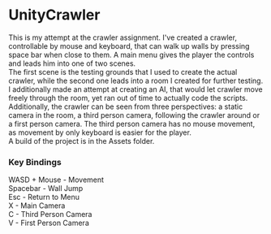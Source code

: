 # UnityCrawler
This is my attempt at the crawler assignment. I've created a crawler, controllable by mouse and keyboard, that can walk up walls by pressing space bar when close to them. A main menu gives the player the controls and leads him into one of two scenes.  
The first scene is the testing grounds that I used to create the actual crawler, while the second one leads into a room I created for further testing. I additionally made an attempt at creating an AI, that would let crawler move freely through the room, yet ran out of time to actually code the scripts.  
Additionally, the crawler can be seen from three perspectives: a static camera in the room, a third person camera, following the crawler around or a first person camera. The third person camera has no mouse movement, as movement by only keyboard is easier for the player.  
A build of the project is in the Assets folder.  

### Key Bindings ###
WASD + Mouse  -   Movement  
Spacebar      -   Wall Jump  
Esc           -   Return to Menu  
X             -   Main Camera  
C             -   Third Person Camera  
V             -   First Person Camera  
  

